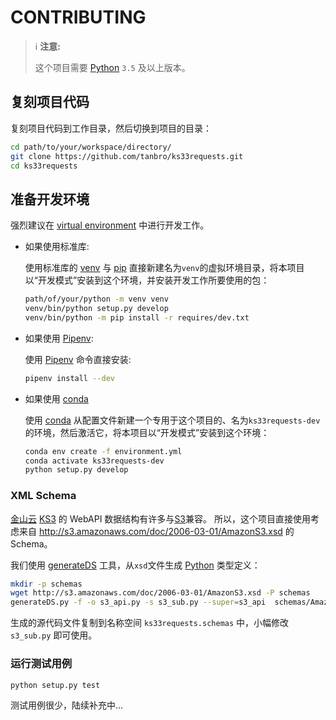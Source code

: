 # CONTRIBUTING

> ℹ **注意:**
>
> 这个项目需要 [Python][] `3.5` 及以上版本。

## 复刻项目代码

复刻项目代码到工作目录，然后切换到项目的目录：

```bash
cd path/to/your/workspace/directory/
git clone https://github.com/tanbro/ks33requests.git
cd ks33requests
```

## 准备开发环境

强烈建议在 [virtual environment][] 中进行开发工作。

- 如果使用标准库:

  使用标准库的 [venv][] 与 [pip][] 直接新建名为`venv`的虚拟环境目录，将本项目以“开发模式”安装到这个环境，并安装开发工作所要使用的包：

  ```bash
  path/of/your/python -m venv venv
  venv/bin/python setup.py develop
  venv/bin/python -m pip install -r requires/dev.txt
  ```

- 如果使用 [Pipenv][]:

  使用 [Pipenv][] 命令直接安装:

  ```bash
  pipenv install --dev
  ```

- 如果使用 [conda][]

  使用 [conda][] 从配置文件新建一个专用于这个项目的、名为`ks33requests-dev`的环境，然后激活它，将本项目以“开发模式”安装到这个环境：

  ```bash
  conda env create -f environment.yml
  conda activate ks33requests-dev
  python setup.py develop
  ```

### XML Schema

[金山云][] [KS3][] 的 WebAPI 数据结构有许多与[S3]兼容。
所以，这个项目直接使用考虑来自 <http://s3.amazonaws.com/doc/2006-03-01/AmazonS3.xsd> 的 Schema。

我们使用 [generateDS][] 工具，从`xsd`文件生成 [Python][] 类型定义：

```bash
mkdir -p schemas
wget http://s3.amazonaws.com/doc/2006-03-01/AmazonS3.xsd -P schemas
generateDS.py -f -o s3_api.py -s s3_sub.py --super=s3_api  schemas/AmazonS3.xsd
```

生成的源代码文件复制到名称空间 `ks33requests.schemas` 中，小幅修改 `s3_sub.py` 即可使用。

### 运行测试用例

```bash
python setup.py test
```

测试用例很少，陆续补充中...

[Python]: https://python.org/
[virtual environment]: https://docs.python.org/3/glossary.html#term-virtual-environment
[pip]: https://packaging.python.org/key_projects/#pip
[venv]: https://docs.python.org/3/library/venv.html
[Pipenv]: https://packaging.python.org/key_projects/#pipenv
[conda]: https://packaging.python.org/key_projects/#conda
[S3]: https://aws.amazon.com/s3/
[金山云]: https://www.ksyun.com/
[KS3]: https://www.ksyun.com/post/product/KS3 "金山对象存储（Kingsoft Standard Storage Service，简称KS3）"
[generateDS]: https://pypi.org/project/generateDS/
